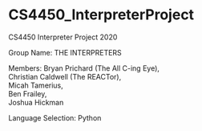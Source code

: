 # CS4450_InterpreterProject
CS4450 Interpreter Project 2020

Group Name: THE INTERPRETERS

Members:
Bryan Prichard (The All C-ing Eye),  
Christian Caldwell (The REACTor),  
Micah Tamerius,  
Ben Frailey,  
Joshua Hickman 

Language Selection: Python

